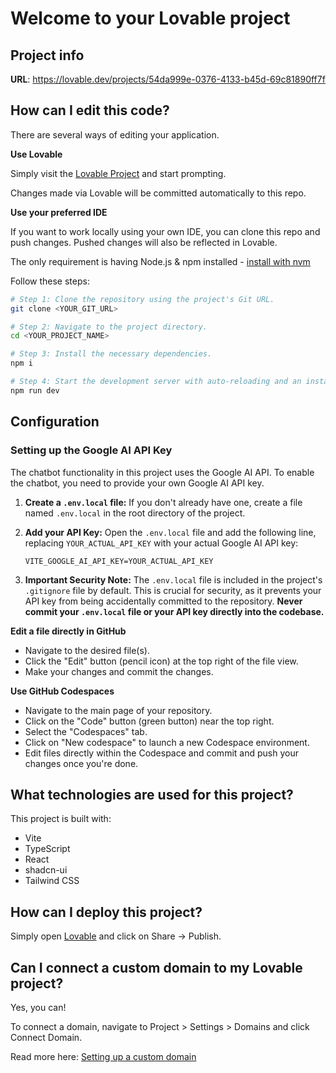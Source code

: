 # Welcome to your Lovable project

## Project info

**URL**: https://lovable.dev/projects/54da999e-0376-4133-b45d-69c81890ff7f

## How can I edit this code?

There are several ways of editing your application.

**Use Lovable**

Simply visit the [Lovable Project](https://lovable.dev/projects/54da999e-0376-4133-b45d-69c81890ff7f) and start prompting.

Changes made via Lovable will be committed automatically to this repo.

**Use your preferred IDE**

If you want to work locally using your own IDE, you can clone this repo and push changes. Pushed changes will also be reflected in Lovable.

The only requirement is having Node.js & npm installed - [install with nvm](https://github.com/nvm-sh/nvm#installing-and-updating)

Follow these steps:

```sh
# Step 1: Clone the repository using the project's Git URL.
git clone <YOUR_GIT_URL>

# Step 2: Navigate to the project directory.
cd <YOUR_PROJECT_NAME>

# Step 3: Install the necessary dependencies.
npm i

# Step 4: Start the development server with auto-reloading and an instant preview.
npm run dev
```

## Configuration

### Setting up the Google AI API Key

The chatbot functionality in this project uses the Google AI API. To enable the chatbot, you need to provide your own Google AI API key.

1.  **Create a `.env.local` file:**
    If you don't already have one, create a file named `.env.local` in the root directory of the project.

2.  **Add your API Key:**
    Open the `.env.local` file and add the following line, replacing `YOUR_ACTUAL_API_KEY` with your actual Google AI API key:
    ```
    VITE_GOOGLE_AI_API_KEY=YOUR_ACTUAL_API_KEY
    ```

3.  **Important Security Note:**
    The `.env.local` file is included in the project's `.gitignore` file by default. This is crucial for security, as it prevents your API key from being accidentally committed to the repository. **Never commit your `.env.local` file or your API key directly into the codebase.**

**Edit a file directly in GitHub**

- Navigate to the desired file(s).
- Click the "Edit" button (pencil icon) at the top right of the file view.
- Make your changes and commit the changes.

**Use GitHub Codespaces**

- Navigate to the main page of your repository.
- Click on the "Code" button (green button) near the top right.
- Select the "Codespaces" tab.
- Click on "New codespace" to launch a new Codespace environment.
- Edit files directly within the Codespace and commit and push your changes once you're done.

## What technologies are used for this project?

This project is built with:

- Vite
- TypeScript
- React
- shadcn-ui
- Tailwind CSS

## How can I deploy this project?

Simply open [Lovable](https://lovable.dev/projects/54da999e-0376-4133-b45d-69c81890ff7f) and click on Share -> Publish.

## Can I connect a custom domain to my Lovable project?

Yes, you can!

To connect a domain, navigate to Project > Settings > Domains and click Connect Domain.

Read more here: [Setting up a custom domain](https://docs.lovable.dev/tips-tricks/custom-domain#step-by-step-guide)
